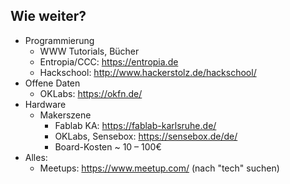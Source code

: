 ## Wie weiter?

* Programmierung
    * WWW Tutorials, Bücher
    * Entropia/CCC: https://entropia.de
    * Hackschool: http://www.hackerstolz.de/hackschool/ 
* Offene Daten
    * OKLabs: https://okfn.de/
* Hardware
    * Makerszene
         * Fablab KA: https://fablab-karlsruhe.de/
         * OKLabs, Sensebox: https://sensebox.de/de/
         * Board-Kosten ~ 10 – 100€
* Alles: 
    * Meetups: https://www.meetup.com/  (nach "tech" suchen)  
